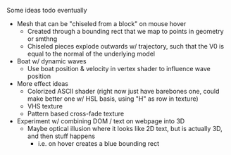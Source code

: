 Some ideas todo eventually
* Mesh that can be "chiseled from a block" on mouse hover
  * Created through a bounding rect that we map to points in geometry or smthng
  * Chiseled pieces explode outwards w/ trajectory, such that the V0 is equal to the normal of the underlying model
* Boat w/ dynamic waves
  * Use boat position & velocity in vertex shader to influence wave position
* More effect ideas
  * Colorized ASCII shader (right now just have barebones one, could make better one w/ HSL basis, using "H" as row in texture)
  * VHS texture
  * Pattern based cross-fade texture
* Experiment w/ combining DOM / text on webpage into 3D
  * Maybe optical illusion where it looks like 2D text, but is actually 3D, and then stuff happens
    * i.e. on hover creates a blue bounding rect